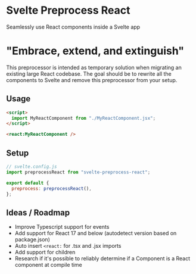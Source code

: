 # Svelte Preprocess React

Seamlessly use React components inside a Svelte app

# "Embrace, extend, and extinguish"

This preprocessor is intended as temporary solution when migrating an existing large React codebase.
The goal should be to rewrite all the components to Svelte and remove this preprocessor from your setup.

## Usage

```html
<script>
  import MyReactComponent from "./MyReactComponent.jsx";
</script>

<react:MyReactComponent />
```

## Setup

```js
// svelte.config.js
import preprocessReact from "svelte-preprocess-react";

export default {
  preprocess: preprocessReact(),
};
```

## Ideas / Roadmap

- Improve Typescript support for events
- Add support for React 17 and below (autodetect version based on package.json)
- Auto insert `<react:` for .tsx and .jsx imports
- Add support for children
- Research if it's possible to reliably determine if a Component is a React component at compile time
